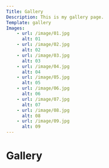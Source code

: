 ```yaml
---
Title: Gallery
Description: This is my gallery page.
Template: gallery
Images:
    - url: /image/01.jpg
      alt: 01
    - url: /image/02.jpg
      alt: 02
    - url: /image/03.jpg
      alt: 03
    - url: /image/04.jpg
      alt: 04
    - url: /image/05.jpg
      alt: 05
    - url: /image/06.jpg
      alt: 06
    - url: /image/07.jpg
      alt: 07
    - url: /image/08.jpg
      alt: 08
    - url: /image/09.jpg
      alt: 09
---
```

Gallery
==========================
